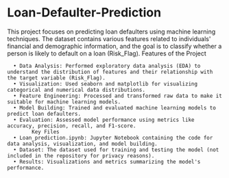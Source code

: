 # Loan-Defaulter-Prediction
This project focuses on predicting loan defaulters using machine learning techniques. The dataset contains various features related to individuals' financial and demographic information, and the goal is to classify whether a person is likely to default on a loan (Risk_Flag).
Features of the Project

      •	Data Analysis: Performed exploratory data analysis (EDA) to understand the distribution of features and their relationship with the target variable (Risk_Flag).
      •	Visualization: Used seaborn and matplotlib for visualizing categorical and numerical data distributions.
      •	Feature Engineering: Processed and transformed raw data to make it suitable for machine learning models.
      •	Model Building: Trained and evaluated machine learning models to predict loan defaulters.
      •	Evaluation: Assessed model performance using metrics like accuracy, precision, recall, and F1-score.
            Key Files
      •	Loan_prediction.ipynb: Jupyter Notebook containing the code for data analysis, visualization, and model building.
      •	Dataset: The dataset used for training and testing the model (not included in the repository for privacy reasons).
      •	Results: Visualizations and metrics summarizing the model's performance.

 

